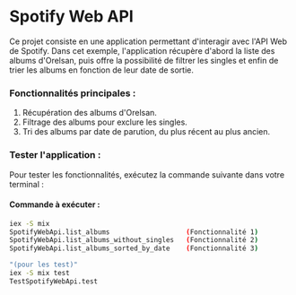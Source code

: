 # Spotify Web API

Ce projet consiste en une application permettant d'interagir avec l'API Web de Spotify. Dans cet exemple, l'application récupère d'abord la liste des albums d'Orelsan, puis offre la possibilité de filtrer les singles et enfin de trier les albums en fonction de leur date de sortie.

### Fonctionnalités principales :
1. Récupération des albums d'Orelsan.
2. Filtrage des albums pour exclure les singles.
3. Tri des albums par date de parution, du plus récent au plus ancien.

### Tester l'application :
Pour tester les fonctionnalités, exécutez la commande suivante dans votre terminal :

#### Commande à exécuter :

```bash
iex -S mix 
SpotifyWebApi.list_albums                   (Fonctionnalité 1)
SpotifyWebApi.list_albums_without_singles   (Fonctionnalité 2)
SpotifyWebApi.list_albums_sorted_by_date    (Fonctionnalité 3)

"(pour les test)"
iex -S mix test 
TestSpotifyWebApi.test
